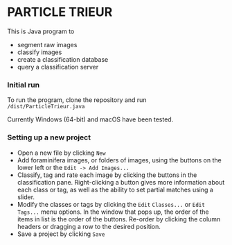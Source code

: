 # PARTICLE TRIEUR #

This is Java program to

* segment raw images
* classify images
* create a classification database
* query a classification server

### Initial run ###

To run the program, clone the repository and run `/dist/ParticleTrieur.java`

Currently Windows (64-bit) and  macOS have been tested.

### Setting up a new project ###

* Open a new file by clicking `New`
* Add foraminifera images, or folders of images, using the buttons on the lower left or the `Edit -> Add Images...`
* Classify, tag and rate each image by clicking the buttons in the classification pane. Right-clicking a button gives more information about each class or tag, as well as the ability to set partial matches using a slider.
* Modify the classes or tags by clicking the `Edit` `Classes...` or `Edit` `Tags...` menu options. In the window that pops up, the order of the items in list is the order of the buttons. Re-order by clicking the column headers or dragging a row to the desired position.
* Save a project by clicking `Save`

